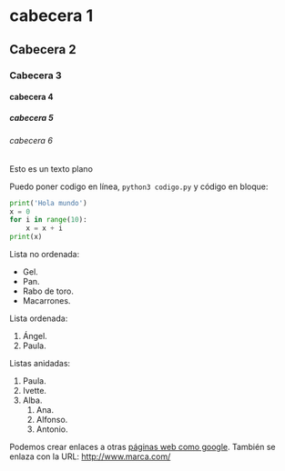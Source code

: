 # cabecera 1

## Cabecera 2

### Cabecera 3

#### cabecera 4

##### cabecera 5

###### cabecera 6

Esto es un texto plano


Puedo poner codigo en línea, `python3 codigo.py` y código en bloque: 

```python
print('Hola mundo')
x = 0
for i in range(10):
    x = x + i
print(x)
```

Lista no ordenada: 

* Gel.
* Pan.
* Rabo de toro.
* Macarrones.

Lista ordenada:

1. Ángel.
2. Paula.

Listas anidadas: 

1. Paula.
2. Ivette.
3. Alba.
    1. Ana.
    2. Alfonso.
    3. Antonio.
    
Podemos crear enlaces a otras [páginas web como google](http://google.com).  También se enlaza con la URL: http://www.marca.com/ 
    
